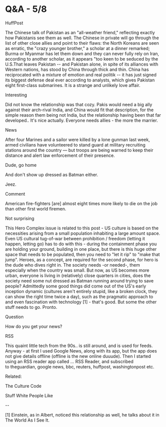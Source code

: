 # Q&A - 5/8

HuffPost

The Chinese talk of Pakistan as an "all-weather friend," reflecting exactly how Pakistanis see them as well. The Chinese in private will go through the list of other close allies and point to their flaws: the North Koreans are seen as erratic, the "crazy younger brother," a scholar at a dinner remarked; Burma or Myanmar has let them down and they can never fully rely on Iran, according to another scholar, as it appears "too keen to be seduced by the U.S.That leaves Pakistan -- and Pakistan alone, in spite of its alliances with Western nations, has stood by China through thick and thin. China has reciprocated with a mixture of emotion and real politik -- it has just signed its biggest defense deal ever according to analysts, which gives Pakistan eight first-class submarines. It is a strange and unlikely love affair.

Interesting

Did not know the relationship was that cozy. Pakis would need a big ally against their arch-rival India, and China would fit that description, for the simple reason them being not India, but the relationship having been that far developed.. It's nice actually. Everyone needs allies - the more the marrier.

News

After four Marines and a sailor were killed by a lone gunman last week, armed civilians have volunteered to stand guard at military recruiting stations around the country — but troops are being warned to keep their distance and alert law enforcement of their presence.

Dude, go home

And don't show up dressed as Batman either.

Jeez.

Comment

American fire-fighters [are] almost eight times more likely to die on the job than other first world firemen.

Not surprising

This Hero Complex issue is related to this post - US culture is based on the necessities arising from a small population inhabiting a large amount space. Even US cultural tug-of-war between prohibition / freedom (letting it happen, letting go) has to do with this - during the containment phase you are holding your ground, building in one place, but there is this huge other space that needs to be populated, then you need to "let it rip" to "make that jump". Heroes, as a concept, are required for the second phase, for hero is the dude who dives right in. The society needs -or needed-, them especially when the country was small. But now, as US becomes more urban, everyone is living in (relatively) close quarters in cities, does the society need some nut dressed as Batman running around trying to save people? Admittedly some good things did come out of the US's early inception dynamic (cultures aren't entirely stupid, like a broken clock, they can show the right time twice a day), such as the pragmatic approach to and even fascination with technology [1] - that's good. But some the other stuff needs to go. Pronto.

Question

How do you get your news?

RSS

This quaint little tech from the 90s.. is still around, and is used for feeds. Anyway - at first I used Google News, along with its app, but the app does not give details offline (offline is the new online duuude). Then I started using an RSS reader app called ... RSS Reader, and subscribed to theguardian, google news, bbc, reuters, huffpost, washingtonpost etc.

Related:

The Culture Code

Stuff White People Like

--

[1] Einstein, as in Albert, noticed this relationship as well, he talks about it in The World As I See It.




